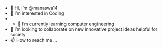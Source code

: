 - 👋 Hi, I’m @manaswa14
- 👀 I’m interested in Coding 
- - 🌱 I’m currently learning computer engineering
- 💞️ I’m looking to collaborate on new innovative project ideas helpful for society 
- 📫 How to reach me ...

<!---
manaswa14/manaswa14 is a ✨ special ✨ repository because its `README.md` (this file) appears on your GitHub profile.
You can click the Preview link to take a look at your changes.
--->
